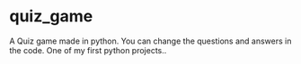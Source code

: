 # quiz_game
A Quiz game made in python.
You can change the questions and answers in the code. One of my first python projects..

